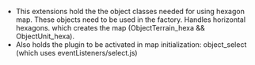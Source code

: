 * This extensions hold the the object classes needed for using hexagon map. These objects need to be used in the factory. Handles horizontal hexagons.
which creates the map (ObjectTerrain_hexa && ObjectUnit_hexa).
* Also holds the plugin to be activated in map initialization: object_select (which uses eventListeners/select.js)